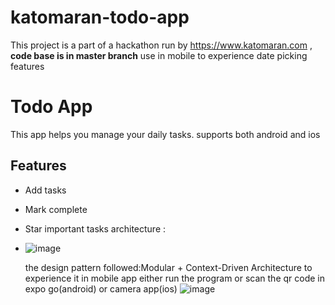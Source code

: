 # katomaran-todo-app
This project is a part of a hackathon run by https://www.katomaran.com , **code base is in master branch**
use in mobile to experience date picking features
# Todo App 
This app helps you manage your daily tasks.
supports both android and ios

## Features
- Add tasks
- Mark complete
- Star important tasks
architecture :
- ![image](https://github.com/user-attachments/assets/f0f216de-e7f3-4021-b5fd-c9116b471772)

  the design pattern followed:Modular + Context-Driven Architecture
to experience it in mobile app either run the program or scan the qr code in expo go(android) or camera app(ios)
![image](https://github.com/user-attachments/assets/e5a7c70d-b932-42da-b3f6-d1507ff74ae4)




